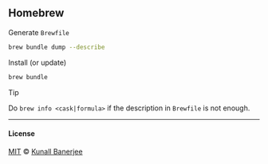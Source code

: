 ## Homebrew

Generate `Brewfile`

```sh
brew bundle dump --describe
```

Install (or update)

```sh
brew bundle
```

> [!TIP]
> Do `brew info <cask|formula>` if the description in `Brewfile` is not enough.

---

#### License

[MIT](../license) © [Kunall Banerjee](https://kunall.dev/)
